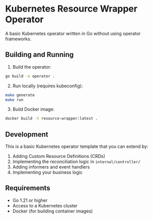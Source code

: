 # Kubernetes Resource Wrapper Operator

A basic Kubernetes operator written in Go without using operator frameworks.

## Building and Running

1. Build the operator:
```bash
go build -o operator .
```

2. Run locally (requires kubeconfig):
```bash
make generate
make run
```

3. Build Docker image:
```bash
docker build -t resource-wrapper:latest .
```

## Development

This is a basic Kubernetes operator template that you can extend by:

1. Adding Custom Resource Definitions (CRDs)
2. Implementing the reconciliation logic in `internal/controller/`
3. Adding informers and event handlers
4. Implementing your business logic

## Requirements

- Go 1.21 or higher
- Access to a Kubernetes cluster
- Docker (for building container images)